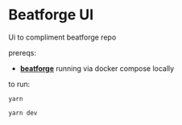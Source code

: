 # Beatforge UI

Ui to compliment beatforge repo

prereqs:

- __[beatforge](https://github.com/Tim-McCann/beatforge)__ running via docker compose locally

to run: 

`yarn`

`yarn dev`

